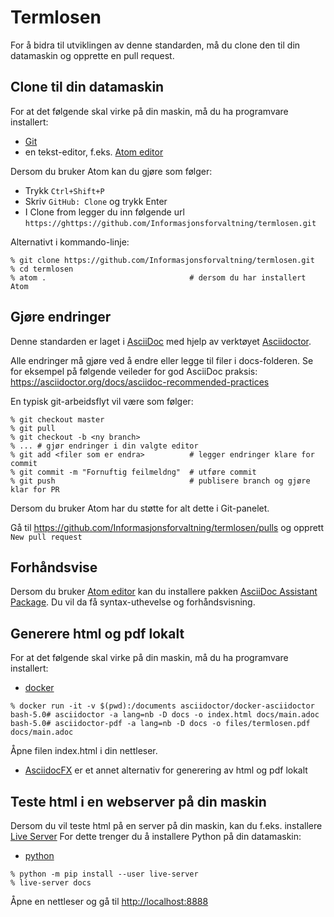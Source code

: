 # Termlosen

For å bidra til utviklingen av denne standarden, må du clone den til din datamaskin og opprette en pull request.

## Clone til din datamaskin

For at det følgende skal virke på din maskin, må du ha programvare installert:  

- [Git](https://git-scm.com/)
- en tekst-editor, f.eks. [Atom editor](https://atom.io/)

 Dersom du bruker Atom kan du gjøre som følger:  

- Trykk `Ctrl+Shift+P`
- Skriv `GitHub: Clone` og trykk Enter
- I Clone from legger du inn følgende url `https://ghttps://github.com/Informasjonsforvaltning/termlosen.git`

Alternativt i kommando-linje:

```Shell
% git clone https://github.com/Informasjonsforvaltning/termlosen.git
% cd termlosen
% atom .                                # dersom du har installert Atom
```

## Gjøre endringer

Denne standarden er laget i [AsciiDoc](http://asciidoc.org/) med hjelp av verktøyet [Asciidoctor](https://asciidoctor.org/).

Alle endringer må gjøre ved å endre eller legge til filer i docs-folderen. Se for eksempel på følgende veileder for god AsciiDoc praksis: <https://asciidoctor.org/docs/asciidoc-recommended-practices>

En typisk git-arbeidsflyt vil være som følger:

```Shell
% git checkout master
% git pull
% git checkout -b <ny branch>
% ... # gjør endringer i din valgte editor
% git add <filer som er endra>          # legger endringer klare for commit
% git commit -m "Fornuftig feilmeldng"  # utføre commit
% git push                              # publisere branch og gjøre klar for PR
```

Dersom du bruker Atom har du støtte for alt dette i Git-panelet.

Gå til <https://github.com/Informasjonsforvaltning/termlosen/pulls> og opprett `New pull request`

## Forhåndsvise

Dersom du bruker [Atom editor](https://atom.io/) kan du installere pakken [AsciiDoc Assistant Package](https://atom.io/packages/asciidoc-assistant).
Du vil da få syntax-uthevelse og forhåndsvisning.

## Generere html og pdf lokalt

For at det følgende skal virke på din maskin, må du ha programvare installert:  

- [docker](https://www.docker.com/products/docker-desktop)

```Shell
% docker run -it -v $(pwd):/documents asciidoctor/docker-asciidoctor
bash-5.0# asciidoctor -a lang=nb -D docs -o index.html docs/main.adoc
bash-5.0# asciidoctor-pdf -a lang=nb -D docs -o files/termlosen.pdf docs/main.adoc
```

Åpne filen index.html i din nettleser.

- [AsciidocFX](https://asciidocfx.com/) er et annet alternativ for generering av html og pdf lokalt

## Teste html i en webserver på din maskin

Dersom du vil teste html på en server på din maskin, kan du f.eks. installere [Live Server](https://pypi.org/project/live-server/)
For dette trenger du å installere Python på din datamaskin:

- [python](https://www.python.org/downloads/)

```Shell
% python -m pip install --user live-server
% live-server docs
```

Åpne en nettleser og gå til <http://localhost:8888>
